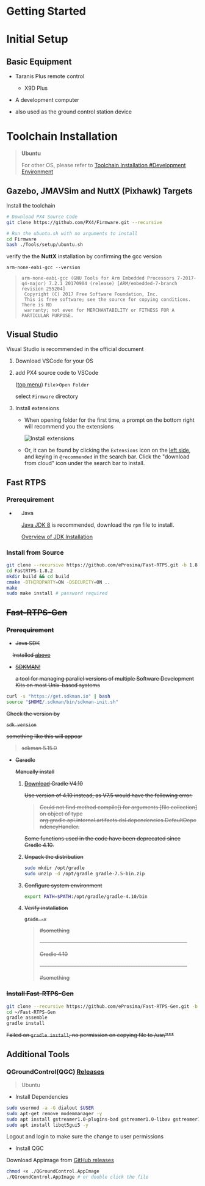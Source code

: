 # Getting Started

# Initial Setup

## Basic Equipment

* Taranis Plus remote control 
  
  * X9D Plus

* A development computer

* also used as the ground control station device

# Toolchain Installation

> **Ubuntu**
> 
> For other OS, please refer to [Toolchain Installation #Development Environment](https://dev.px4.io/v1.11_noredirect/en/setup/dev_env.html#development-environment)

## Gazebo, JMAVSim and NuttX (Pixhawk) Targets

Install the toolchain

```bash
# Download PX4 Source Code
git clone https://github.com/PX4/Firmware.git --recursive

# Run the ubuntu.sh with no arguments to install
cd Firmware
bash ./Tools/setup/ubuntu.sh
```

verify the the **NuttX** installation by confirming the gcc version

`arm-none-eabi-gcc --version`

> ```
> arm-none-eabi-gcc (GNU Tools for Arm Embedded Processors 7-2017-q4-major) 7.2.1 20170904 (release) [ARM/embedded-7-branch revision 255204]
>  Copyright (C) 2017 Free Software Foundation, Inc.
>  This is free software; see the source for copying conditions.  There is NO
>  warranty; not even for MERCHANTABILITY or FITNESS FOR A PARTICULAR PURPOSE.
> ```

## Visual Studio

Visual Studio is recommended in the official document

1. Download VSCode for your OS

2. add PX4 source code to VSCode
   
   (<u>top menu</u>) `File`>`Open Folder`
   
   select `Firmware` directory

3. Install extensions
   
   * When opening folder for the first time, a prompt on the bottom right will recommend you the extensions
     
     ![Install extensions](./assets/toolchain/vscode/prompt_install_extensions.jpg)
   
   * Or, it can be found by clicking the `Extensions` icon on the <u>left side</u>, and keying in `@recommended` in the search bar. Click the "download from cloud" icon under the search bar to install. 

## Fast RTPS

### Prerequirement

*     Java<a name=javasdk></a>
  
        [Java JDK 8](http://www.oracle.com/technetwork/java/javase/downloads/jdk8-downloads-2133151.html) is recommended, download the `rpm` file to install.
  
        [Overview of JDK Installation](https://docs.oracle.com/en/java/javase/18/install/overview-jdk-installation.html#GUID-8677A77F-231A-40F7-98B9-1FD0B48C346A)

### Install from Source

```bash
git clone --recursive https://github.com/eProsima/Fast-RTPS.git -b 1.8.x
cd FastRTPS-1.8.2
mkdir build && cd build
cmake -DTHIRDPARTY=ON -DSECURITY=ON ..
make
sudo make install # password required
```

## ~~Fast-RTPS-Gen~~

### ~~Prerequirement~~

* ~~Java SDK~~

    ~~Installed [above](#javasdk)~~

* ~~[SDKMAN!](http://sdkman.io/)~~
  
  ~~a tool for managing parallel versions of multiple Software Development Kits on most Unix-based systems~~

```bash
curl -s "https://get.sdkman.io" | bash
source "$HOME/.sdkman/bin/sdkman-init.sh"
```

~~Check the version by~~ 

~~`sdk version`~~

~~something like this will appear~~

> ~~sdkman 5.15.0~~

* ~~Garadle~~
  
  ~~Manually install~~
  
  1. ~~[Download](https://gradle.org/releases) Gradle V4.10~~
     
     ~~Use version of 4.10 instead, as V7.5 would have the following error.~~ 
     
     > ~~Could not find method compile() for arguments [file collection] on object of type org.gradle.api.internal.artifacts.dsl.dependencies.DefaultDependencyHandler.~~ 
     
     ~~Some functions used in the code have been deprecated since Gradle 4.10.~~
  
  2. ~~Unpack the distribution~~
     
     ```bash
     sudo mkdir /opt/gradle
     sudo unzip -d /opt/gradle gradle-7.5-bin.zip
     ```
  
  3. ~~Configure system environment~~
     
     ```bash
     export PATH=$PATH:/opt/gradle/gradle-4.10/bin
     ```
  
  4. ~~Verify installation~~
     
     ~~`grade -v`~~
     
     > ~~#something~~
     > 
     > ~~\------------------------------------------------------------~~
     > 
     > ~~Gradle 4.10~~
     > 
     > ~~\------------------------------------------------------------~~
     > 
     > ~~#something~~

### ~~Install Fast-RTPS-Gen~~

```bash
git clone --recursive https://github.com/eProsima/Fast-RTPS-Gen.git -b v1.0.4
cd ~/Fast-RTPS-Gen
gradle assemble
gradle install
```

~~Failed on `gradle install`,  no permission on copying file to /usr/***~~

## Additional Tools

### QGroundControl(QGC) [Releases](https://github.com/mavlink/qgroundcontrol/releases)

> Ubuntu

* Install Dependencies

```bash
sudo usermod -a -G dialout $USER
sudo apt-get remove modemmanager -y
sudo apt install gstreamer1.0-plugins-bad gstreamer1.0-libav gstreamer1.0-gl -y
sudo apt install libqt5gui5 -y
```

Logout and login to make sure the change to user permissions

* Install QGC

Download AppImage from [GitHub releases](https://github.com/mavlink/qgroundcontrol/releases)

```bash
chmod +x ./QGroundControl.AppImage
./QGroundControl.AppImage # or double click the file
```
